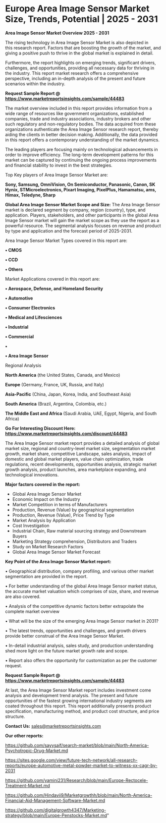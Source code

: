 # Europe Area Image Sensor Market Size, Trends, Potential | 2025 - 2031

<Strong> Area Image Sensor Market Overview 2025 - 2031</strong>

The rising technology in Area Image Sensor Market is also depicted in this research report. Factors that are boosting the growth of the market, and giving a positive push to thrive in the global market is explained in detail.

Furthermore, the report highlights on emerging trends, significant drivers, challenges, and opportunities, providing all necessary data for thriving in the industry. This report market research offers a comprehensive perspective, including an in-depth analysis of the present and future scenarios within the industry.

<strong>Request Sample Report @ <a href=https://www.marketreportsinsights.com/sample/44483>https://www.marketreportsinsights.com/sample/44483</a></strong>

The market overview included in this report provides information from a wide range of resources like government organizations, established companies, trade and industry associations, industry brokers and other such regulatory and non-regulatory bodies. The data acquired from these organizations authenticate the Area Image Sensor research report, thereby aiding the clients in better decision making. Additionally, the data provided in this report offers a contemporary understanding of the market dynamics.

The leading players are focusing mainly on technological advancements in order to improve efficiency. The long-term development patterns for this market can be captured by continuing the ongoing process improvements and financial stability to invest in the best strategies.

Top Key players of Area Image Sensor Market are:

<strong>Sony, Samsung, OmniVision, On Semiconductor, Panasonic, Canon, SK Hynix, STMicroelectronics, Pixart Imaging, PixelPlus, Hamamatsu, ams, Himax, Teledyne, Sharp</strong>

<strong><b>Global Area Image Sensor Market Scope and Size:</b></strong>
The Area Image Sensor market is declared segment by company, region (country), type, and application. Players, stakeholders, and other participants in the global Area Image Sensor market will gain the market scope as they use the report as a powerful resource. The segmental analysis focuses on revenue and product by type and application and the forecast period of 2025-2031.

Area Image Sensor Market Types covered in this report are:

<strong>•  CMOS

•  CCD

•  Others</strong>

Market Applications covered in this report are:

<strong>•  Aerospace, Defense, and Homeland Security

•  Automotive

•  Consumer Electronics

•  Medical and Lifesciences

•  Industrial

•  Commercial

•  

•  Area Image Sensor</strong> 

Regional Analysis

<strong>North America</strong> (the United States, Canada, and Mexico)

<strong>Europe</strong> (Germany, France, UK, Russia, and Italy)

<strong>Asia-Pacific</strong> (China, Japan, Korea, India, and Southeast Asia)

<strong>South America</strong> (Brazil, Argentina, Colombia, etc.)

<strong>The Middle East and Africa</strong> (Saudi Arabia, UAE, Egypt, Nigeria, and South Africa)

<strong>Go For Interesting Discount Here: <a href=https://www.marketreportsinsights.com/discount/44483>https://www.marketreportsinsights.com/discount/44483</a></strong>

The Area Image Sensor market report provides a detailed analysis of global market size, regional and country-level market size, segmentation market growth, market share, competitive Landscape, sales analysis, impact of domestic and global market players, value chain optimization, trade regulations, recent developments, opportunities analysis, strategic market growth analysis, product launches, area marketplace expanding, and technological innovations.

<strong><b>Major factors covered in the report:</b></strong>
<ul>
  <li>Global Area Image Sensor Market </li>
  <li>Economic Impact on the Industry</li>
  <li>Market Competition in terms of Manufacturers</li>
  <li>Production, Revenue (Value) by geographical segmentation</li>
  <li>Production, Revenue (Value), Price Trend by Type</li>
  <li>Market Analysis by Application</li>
  <li>Cost Investigation</li>
  <li>Industrial Chain, Raw material sourcing strategy and Downstream Buyers</li>
  <li>Marketing Strategy comprehension, Distributors and Traders</li>
  <li>Study on Market Research Factors</li>
  <li>Global Area Image Sensor Market Forecast</li>
</ul>

<strong><b>Key Point of the Area Image Sensor Market report:</b></strong>

• Geographical distribution, company profiling, and various other market segmentation are provided in the report.

• For better understanding of the global Area Image Sensor market status, the accurate market valuation which comprises of size, share, and revenue are also covered.

• Analysis of the competitive dynamic factors better extrapolate the complete market overview

• What will be the size of the emerging Area Image Sensor market in 2031?

• The latest trends, opportunities and challenges, and growth drivers provide better construal of the Area Image Sensor Market.

• In-detail industrial analysis, sales study, and production understanding shed more light on the future market growth rate and scope.

• Report also offers the opportunity for customization as per the customer request.

<strong>Request Sample Report @ <a href=https://www.marketreportsinsights.com/sample/44483>https://www.marketreportsinsights.com/sample/44483</a></strong>

At last, the Area Image Sensor Market report includes investment come analysis and development trend analysis. The present and future opportunities of the fastest growing international industry segments are coated throughout this report. This report additionally presents product specification, manufacturing method, and product cost structure, and price structure.

<strong>Contact Us:</strong>
sales@marketreportsinsights.com

<strong>Our other reports:</strong>

<a href=https://github.com/sayysaif/search-market/blob/main/North-America-Psychotropic-Drug-Market.md>https://github.com/sayysaif/search-market/blob/main/North-America-Psychotropic-Drug-Market.md</a>

<a href=https://sites.google.com/view/future-tech-network/all-research-reports/europe-automotive-metal-powder-market-to-witness-xx-cagr-by-2031>https://sites.google.com/view/future-tech-network/all-research-reports/europe-automotive-metal-powder-market-to-witness-xx-cagr-by-2031</a>

<a href=https://github.com/yamini231/Research/blob/main/Europe-Rectocele-Treatment-Market.md>https://github.com/yamini231/Research/blob/main/Europe-Rectocele-Treatment-Market.md</a>

<a href=https://github.com/Hindavii9/Marketgrowthh/blob/main/North-America-Financial-Aid-Management-Software-Market.md>https://github.com/Hindavii9/Marketgrowthh/blob/main/North-America-Financial-Aid-Management-Software-Market.md</a>

<a href=https://github.com/digitalgrowth4347/Marketing-strategy/blob/main/Europe-Penstocks-Market.md>https://github.com/digitalgrowth4347/Marketing-strategy/blob/main/Europe-Penstocks-Market.md</a>"
